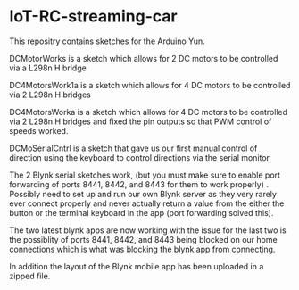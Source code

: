# IoT-RC-streaming-car

This repositry contains sketches for the Arduino Yun.

DCMotorWorks is a sketch which allows for 2 DC motors to be controlled via a L298n H bridge 

DC4MotorsWork1a is a sketch which allows for 4 DC motors to be controlled via 2 L298n H bridges 

DC4MotorsWorka is a sketch which allows for 4 DC motors to be controlled via 2 L298n H bridges and fixed the pin outputs 
so that PWM control of speeds worked.

DCMoSerialCntrl is a sketch that gave us our first manual control of direction using the keyboard to control directions 
via the serial monitor

The 2 Blynk serial sketches work, (but you must make sure to enable port forwarding of ports 8441, 8442, and 8443 for them to work properly) . Possibly need to set up and run our own Blynk server as they very rarely ever connect properly and never actually return a value from the either the button or the terminal keyboard in the app (port forwarding solved this).


The two latest blynk apps are now working with the issue for the last two is the possiblity of ports 8441, 8442, and 8443 being blocked on our home connections which is what was blocking the blynk app from connecting.

In addition the layout of the Blynk mobile app has been uploaded in a zipped file.
